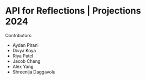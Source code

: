# API for Reflections | Projections 2024

Contributors:

-   Aydan Pirani
-   Divya Koya
-   Riya Patel
-   Jacob Chang
-   Alex Yang
-   Shreenija Daggavolu

